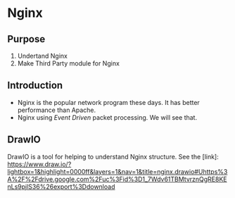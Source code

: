 # Nginx

## Purpose

1. Undertand Nginx
2. Make Third Party module for Nginx

## Introduction

* Nginx is the popular network program these days. It has better performance than Apache.
* Nginx using *Event Driven* packet processing. We will see that.


## DrawIO

DrawIO is a tool for helping to understand Nginx structure.
See the [link]: https://www.draw.io/?lightbox=1&highlight=0000ff&layers=1&nav=1&title=nginx.drawio#Uhttps%3A%2F%2Fdrive.google.com%2Fuc%3Fid%3D1_7Wdv61TBMtvrznQgRE8KEnLs9pjlS36%26export%3Ddownload
